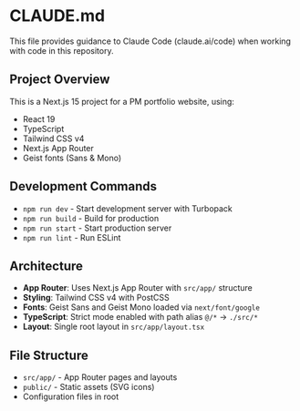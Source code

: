 # CLAUDE.md

This file provides guidance to Claude Code (claude.ai/code) when working with code in this repository.

## Project Overview

This is a Next.js 15 project for a PM portfolio website, using:
- React 19
- TypeScript
- Tailwind CSS v4
- Next.js App Router
- Geist fonts (Sans & Mono)

## Development Commands

- `npm run dev` - Start development server with Turbopack
- `npm run build` - Build for production
- `npm run start` - Start production server
- `npm run lint` - Run ESLint

## Architecture

- **App Router**: Uses Next.js App Router with `src/app/` structure
- **Styling**: Tailwind CSS v4 with PostCSS
- **Fonts**: Geist Sans and Geist Mono loaded via `next/font/google`
- **TypeScript**: Strict mode enabled with path alias `@/*` → `./src/*`
- **Layout**: Single root layout in `src/app/layout.tsx`

## File Structure

- `src/app/` - App Router pages and layouts
- `public/` - Static assets (SVG icons)
- Configuration files in root
